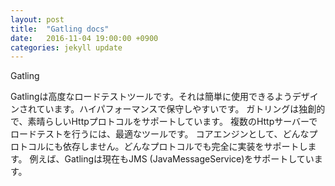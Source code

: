 ```yaml
---
layout: post
title:  "Gatling docs"
date:   2016-11-04 19:00:00 +0900
categories: jekyll update
---
```

Gatling

Gatlingは高度なロードテストツールです。それは簡単に使用できるようデザインされています。ハイパフォーマンスで保守しやすいです。
ガトリングは独創的で、素晴らしいHttpプロトコルをサポートしています。
複数のHttpサーバーでロードテストを行うには、最適なツールです。
コアエンジンとして、どんなプロトコルにも依存しません。どんなプロトコルでも完全に実装をサポートします。
例えば、Gatlingは現在もJMS (JavaMessageService)をサポートしています。

[jekyll-docs]: http://jekyllrb.com/docs/home
[jekyll-gh]:   https://github.com/jekyll/jekyll
[jekyll-talk]: https://talk.jekyllrb.com/
